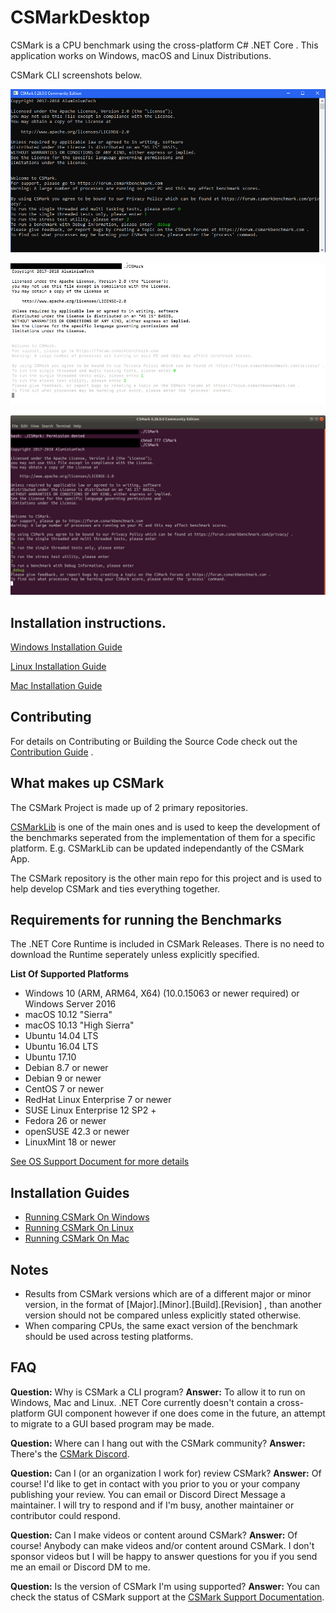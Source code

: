 # CSMarkDesktop
CSMark is a CPU benchmark using the cross-platform C# .NET Core .
This application works on Windows, macOS and Linux Distributions.

CSMark CLI screenshots below.

![Image of CSMark CLI running on Windows](/assets/CSMarkOnWindows.PNG)

![Image of CSMark CLI running on Mac](/assets/CSMarkOnMac.png)

![Image of CSMark running on Linux](/assets/CSMarkOnLinux.png)

## Installation instructions.
[Windows Installation Guide](/docs/RunningCSMarkOnWindows.md)

[Linux Installation Guide](/docs/RunningCSMarkOnLinux.md)

[Mac Installation Guide](/docs/RunningCSMarkOnMac.md)

## Contributing
For details on Contributing or Building the Source Code check out the [Contribution Guide](/CONTRIBUTING.md) .

## What makes up CSMark
The CSMark Project is made up of 2 primary repositories.

[CSMarkLib](https://www.gitlab.com/CSMarkBenchmark/CSMarkLib/) is one of the main ones and is used to keep the development of the benchmarks seperated from the implementation of them for a specific platform. E.g. CSMarkLib can be updated independantly of the CSMark App.

The CSMark repository is the other main repo for this project and is used to help develop CSMark and ties everything together.

## Requirements for running the Benchmarks
The .NET Core Runtime is included in CSMark Releases. There is no need to download the Runtime seperately unless explicitly specified.

__List Of Supported Platforms__
* Windows 10 (ARM, ARM64, X64) (10.0.15063 or newer required) or Windows Server 2016
* macOS 10.12 "Sierra"
* macOS 10.13 "High Sierra"
* Ubuntu 14.04 LTS
* Ubuntu 16.04 LTS
* Ubuntu 17.10
* Debian 8.7 or newer
* Debian 9 or newer
* CentOS 7 or newer
* RedHat Linux Enterprise 7 or newer
* SUSE Linux Enterprise 12 SP2 +
* Fedora 26 or newer
* openSUSE 42.3 or newer
* LinuxMint 18 or newer

[See OS Support Document for more details](/docs/OS_Support.md)

## Installation Guides
* [Running CSMark On Windows](/docs/RunningCSMarkOnWindows.md)
* [Running CSMark On Linux](/docs/RunningCSMarkOnLinux.md)
* [Running CSMark On Mac](/docs/RunningCSMarkOnMac.md)

## Notes
* Results from CSMark versions which are of a different major or minor version, in the format of [Major].[Minor].[Build].[Revision] , than another version should not be compared unless explicitly stated otherwise.  
* When comparing CPUs, the same exact version of the benchmark should be used across testing platforms.

## FAQ
__Question:__ Why is CSMark a CLI program?
__Answer:__ To allow it to run on Windows, Mac and Linux. .NET Core currently doesn't contain a cross-platform GUI component however if one does come in the future, an attempt to migrate to a GUI based program may be made.

__Question:__ Where can I hang out with the CSMark community?
__Answer:__ There's the [CSMark Discord](https://discord.gg/M3DMgcY).

__Question:__ Can I (or an organization I work for) review CSMark?
__Answer:__ Of course! I'd like to get in contact with you prior to you or your company publishing your review. You can email or Discord Direct Message a maintainer. I will try to respond and if I'm busy, another maintainer or contributor could respond.

__Question:__ Can I make videos or content around CSMark?
__Answer:__ Of course! Anybody can make videos and/or content around CSMark. I don't sponsor videos but I will be happy to answer questions for you if you send me an email or Discord DM to me.

__Question:__ Is the version of CSMark I'm using supported?
__Answer:__ You can check the status of CSMark support at the [CSMark Support Documentation](/Support.md).

